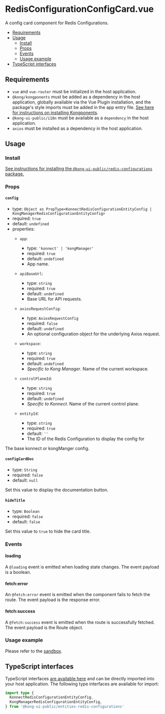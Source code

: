 # RedisConfigurationConfigCard.vue

A config card component for Redis Configurations.

- [Requirements](#requirements)
- [Usage](#usage)
  - [Install](#install)
  - [Props](#props)
  - [Events](#events)
  - [Usage example](#usage-example)
- [TypeScript interfaces](#typescript-interfaces)

## Requirements

- `vue` and `vue-router` must be initialized in the host application.
- `@kong/kongponents` must be added as a dependency in the host application, globally available via the Vue Plugin installation, and the package's style imports must be added in the app entry file. [See here for instructions on installing Kongponents](https://kongponents.konghq.com/#globally-install-all-kongponents).
- `@kong-ui-public/i18n` must be available as a `dependency` in the host application.
- `axios` must be installed as a dependency in the host application.

## Usage

### Install

[See instructions for installing the `@kong-ui-public/redis-configurations` package.](../README.md#install)

### Props

#### `config`

- type: `Object as PropType<KonnectRedisConfigurationEntityConfig | KongManagerRedisConfigurationEntityConfig>`
- required: `true`
- default: `undefined`
- properties:
  - `app`:
    - type: `'konnect' | 'kongManager'`
    - required: `true`
    - default: `undefined`
    - App name.

  - `apiBaseUrl`:
    - type: `string`
    - required: `true`
    - default: `undefined`
    - Base URL for API requests.

  - `axiosRequestConfig`:
    - type: `AxiosRequestConfig`
    - required: `false`
    - default: `undefined`
    - An optional configuration object for the underlying Axios request.

  - `workspace`:
    - type: `string`
    - required: `true`
    - default: `undefined`
    - *Specific to Kong Manager*. Name of the current workspace.

  - `controlPlaneId`:
    - type: `string`
    - required: `true`
    - default: `undefined`
    - *Specific to Konnect*. Name of the current control plane.

  - `entityId`:
    - type: `string`
    - required: `true`
    - default: `''`
    - The ID of the Redis Configuration to display the config for

The base konnect or kongManger config.

#### `configCardDoc`

- type: `String`
- required: `false`
- default: `null`

Set this value to display the documentation button.

#### `hideTitle`

- type: `Boolean`
- required: `false`
- default: `false`

Set this value to `true` to hide the card title.

### Events

#### loading

A `@loading` event is emitted when loading state changes. The event payload is a boolean.

#### fetch:error

An `@fetch:error` event is emitted when the component fails to fetch the route. The event payload is the response error.

#### fetch:success

A `@fetch:success` event is emitted when the route is successfully fetched. The event payload is the Route object.

### Usage example

Please refer to the [sandbox](../sandbox/pages/RedisConfigurationDetailPage.vue).

## TypeScript interfaces

TypeScript interfaces [are available here](../src/types/redis-confiugration-config.ts) and can be directly imported into your host application. The following type interfaces are available for import:

```ts
import type {
  KonnectRedisConfigurationEntityConfig,
  KongManagerRedisConfigurationEntityConfig,
} from '@kong-ui-public/entities-redis-configurations'
```
